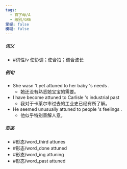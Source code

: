 ```yaml
---
tags:
  - 首字母/A
  - 级别/GRE
掌握: false
模糊: false
---
```

##### 词义
- #词性/v  使协调；使合拍；调合波长
##### 例句
- She wasn 't yet attuned to her baby 's needs .
	- 她还没有熟悉她宝宝的需要。
- I have become attuned to Carlisle 's industrial past
	- 我对于卡莱尔市过去的工业史已经有所了解。
- He seemed unusually attuned to people 's feelings .
	- 他似乎特别善解人意。
##### 形态
- #形态/word_third attunes
- #形态/word_done attuned
- #形态/word_ing attuning
- #形态/word_past attuned
